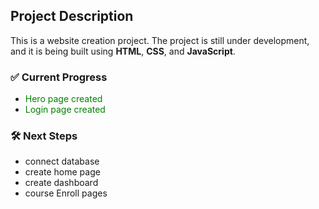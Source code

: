 <h2>Project Description</h2>
<p>
  This is a website creation project. The project is still under development, 
  and it is being built using <b>HTML</b>, <b>CSS</b>, and <b>JavaScript</b>.
</p>

<h3>✅ Current Progress</h3>
<ul>
  <li><span style="color:green;">Hero page created</span></li>
  <li><span style="color:green;">Login page created</span></li>
</ul>

<h3>🛠️ Next Steps</h3>
<ul>
  <li>connect database</li>
  <li>create home page</li>
  <li>create dashboard</li>
  <li>course Enroll pages</li>
</ul>
